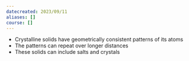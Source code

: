 ```yaml
---
datecreated: 2023/09/11
aliases: []
course: []
---
```


- Crystalline solids have geometrically consistent patterns of its atoms
- The patterns can repeat over longer distances
- These solids can include salts and crystals